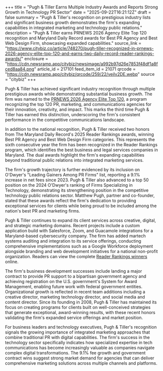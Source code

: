 +++
title = "Pugh & Tiller Earns Multiple Industry Awards and Reports Strong Growth in Technology PR Sector"
date = "2025-09-22T16:21:12Z"
draft = false
summary = "Pugh & Tiller's recognition on prestigious industry lists and significant business growth demonstrates the firm's expanding capabilities in integrated marketing and technology public relations."
description = "Pugh & Tiller earns PRNEWS 2026 Agency Elite Top 120 recognition and Maryland Daily Record awards for Best PR Agency and Best Web Design Firm, showcasing expanded capabilities."
source_link = "https://www.citybiz.co/article/748270/pugh-tiller-recognized-in-prnews-2026-agency-elite-top-120-and-earns-two-daily-record-reader-rankings-awards/"
enclosure = "https://cdn.newsramp.app/citybiz/newsimage/a992b97d26e7853f48df1a8fced8aa84.png"
article_id = 217101
feed_item_id = 21071
qrcode = "https://cdn.newsramp.app/citybiz/qrcode/259/22/veilv2DE.webp"
source = "citybiz"
+++

<p>Pugh & Tiller has achieved significant industry recognition through multiple prestigious awards while demonstrating substantial business growth. The firm was named to the <a href="https://www.chiefmarketer.com/event/2026-agency-elite-top-120/" rel="nofollow" target="_blank">PRNEWS 2026 Agency Elite Top 120</a>, a program recognizing the top 120 PR, marketing, and communications agencies for their innovation, creativity, and impact. This marks the third time Pugh & Tiller has earned this distinction, underscoring the firm's consistent performance in the competitive communications landscape.</p><p>In addition to the national recognition, Pugh & Tiller received two honors from The Maryland Daily Record's 2025 Reader Rankings awards, winning Best PR Agency and Best Web Design Firm categories. This represents the sixth consecutive year the firm has been recognized in the Reader Rankings program, which identifies the best business and legal services companies in Maryland. The dual awards highlight the firm's expanding capabilities beyond traditional public relations into integrated marketing services.</p><p>The firm's growth trajectory is further evidenced by its inclusion on O'Dwyer's "Leading Gainers Among PR Firms" list, reporting a 9.1% increase in net fees since 2023. Pugh & Tiller also advanced to a top 50 position on the 2024 O'Dwyer's ranking of Firms Specializing in Technology, demonstrating its strengthening position in the competitive technology public relations sector. Matthew Pugh, partner and co-founder, stated that these awards reflect the firm's dedication to providing exceptional services for clients while being proud to be included among the nation's best PR and marketing firms.</p><p>Pugh & Tiller continues to expand its client services across creative, digital, and strategic marketing domains. Recent projects include a custom application build with Salesforce, Zoom, and Guacamole integrations for a Maryland-based cybersecurity company. The firm has added martech systems auditing and integration to its service offerings, conducting comprehensive implementations such as a Google Workforce deployment alongside branding and web development initiatives for a national non-profit organization. Readers can view the complete <a href="https://thedailyrecord.com/reader-rankings-ballot/#//" rel="nofollow" target="_blank">Reader Rankings winners</a> online.</p><p>The firm's business development successes include landing a major contract to provide PR support to a bipartisan government agency and achieving registration on the U.S. government's System for Award Management, enabling future work with federal government entities. Organizational growth is reflected in recent team additions including a creative director, marketing technology director, and social media and content director. Since its founding in 2008, Pugh & Tiller has maintained its focus on creating programs for clients built on well-conceived strategies that generate exceptional, award-winning results, with these recent honors validating the firm's expanded service offerings and market position.</p><p>For business leaders and technology executives, Pugh & Tiller's recognition signals the growing importance of integrated marketing approaches that combine traditional PR with digital capabilities. The firm's success in the technology sector specifically indicates how specialized expertise in tech communications has become increasingly valuable as companies navigate complex digital transformations. The 9.1% fee growth and government contract wins suggest strong market demand for agencies that can deliver comprehensive marketing solutions across multiple channels and platforms.</p>